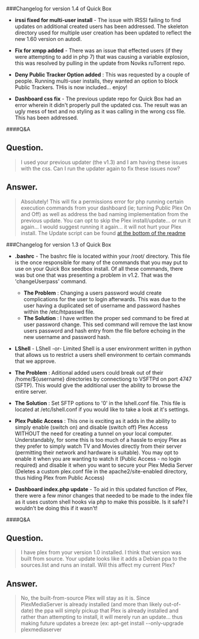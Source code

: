 ###Changelog for version 1.4 of Quick Box

  * __irssi fixed for multi-user install__ - The issue with IRSSI failing to find updates on additional created users has been addressed. The skeleton directory used for multiple user creation has been updated to reflect the new 1.60 version on autodl.

  * __Fix for xmpp added__ - There was an issue that effected users (if they were attempting to add in php 7) that was causing a variable explosion, this was resolved by pulling in the update from Noviks ruTorrent repo. 

  * __Deny Public Tracker Option added__  : This was requested by a couple of people. Running multi-user installs, they wanted an option to block Public Trackers. THis is now included... enjoy!

  * __Dashboard css fix__ - The previous update repo for Quick Box had an error wherein it didn't properly pull the updated css. The result was an ugly mess of text and no styling as it was calling in the wrong css file. This has been addressed.

####Q&A

  Question. 
  --- 
  >I used your previous updater (the v1.3) and I am having these issues with the css. Can I run the updater again to fix these issues now?

  Answer. 
  --- 
  >Absolutely! This will fix a permissions error for php running certain execution commands from your dashboard (ie; turning Public Plex On and Off) as well as address the bad naming implementation from the previous update. You can opt to skip the Plex install/update... or run it again... I would suggest running it again... it will not hurt your Plex install. The Update script can be found [at the bottom of the readme](https://github.com/JMSDOnline/quick-box#update-to-quick-box-version-13)


###Changelog for version 1.3 of Quick Box

  * __.bashrc__ - The bashrc file is located within your /root/ directory. This file is the once responsible for many of the commands that you may put to use on your Quick Box seedbox install. Of all these commands, there was but one that was presenting a problem in v1.2. That was the 'changeUserpass' command. 
    * __The Problem__   : Changing a users password would create complications for the user to login afterwards. This was due to the user having a duplicated set of username and password hashes within the /etc/htpasswd file.
    * __The Solution__  : I have written the proper sed command to be fired at user password change. This sed command will remove the last know users password and hash entry from the file before echoing in the new username and password hash.

  * __LShell__ - LShell -or- Limited Shell is a user environment written in python that allows us to restrict a users shell environment to certain commands that we approve. 
  * __The Problem__   : Aditional added users could break out of their /home/${username} directories by connectiong to VSFTPd on port 4747 (SFTP). This would give the additional user the ability to browse the entire server.
  * __The Solution__  : Set SFTP options to '0' in the lshell.conf file. This file is located at /etc/lshell.conf if you would like to take a look at it's settings.

  * __Plex Public Access__  : This one is exciting as it adds in the ability to simply enable (switch on) and disable (switch off) Plex Access WITHOUT the need for creating a tunnel on your local computer. Understandably, for some this is too much of a hassle to enjoy Plex as they prefer to simply watch TV and Movies directly from their server (permitting their network and hardware is suitable). You may opt to enable it when you are wanting to watch it (Public Access - no login required) and disable it when you want to secure your Plex Media Server (Deletes a custom plex.conf file in the apache2/site-enabled directory, thus hiding Plex from Public Access)

  * __Dashboard index.php update__ - To aid in this updated function of Plex, there were a few minor changes that needed to be made to the index file as it uses custom shell hooks via php to make this possible. Is it safe? I wouldn't be doing this if it wasn't!

####Q&A

  Question. 
  --- 
  >I have plex from your version 1.0 installed. I think that version was built from source. Your update looks like it adds a Debian ppa to the sources.list and runs an install. Will this affect my current Plex?

  Answer. 
  --- 
  >No, the built-from-source Plex will stay as it is. Since PlexMediaServer is already installed (and more than likely out-of-date) the ppa will simply pickup that Plex is already installed and rather than attempting to install, it will merely run an update... thus making future updates a breeze (ex: apt-get install --only-upgrade plexmediaserver